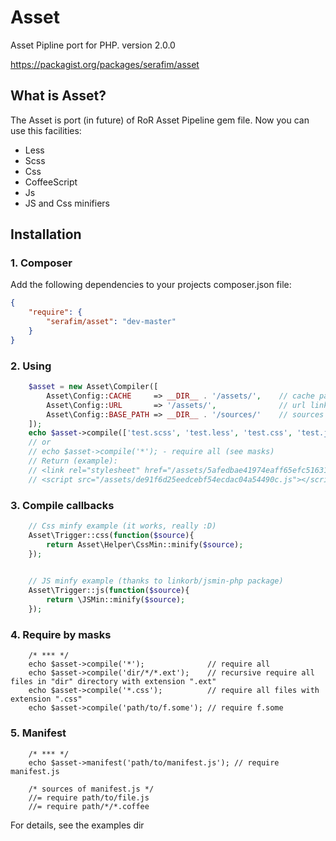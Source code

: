 Asset
=====
Asset Pipline port for PHP.
version 2.0.0

https://packagist.org/packages/serafim/asset

## What is Asset?

The Asset is port (in future) of RoR Asset Pipeline gem file. Now you can use this facilities:
- Less
- Scss
- Css
- CoffeeScript
- Js
- JS and Css minifiers

## Installation

### 1. Composer

Add the following dependencies to your projects composer.json file:
```json
{
    "require": {
        "serafim/asset": "dev-master"
    }
}
```

### 2. Using
```php
    $asset = new Asset\Compiler([
        Asset\Config::CACHE     => __DIR__ . '/assets/',    // cache path (save path)
        Asset\Config::URL       => '/assets/',              // url link (optional - default '/')
        Asset\Config::BASE_PATH => __DIR__ . '/sources/'    // sources base dir (optional, default - current dir)
    ]);
    echo $asset->compile(['test.scss', 'test.less', 'test.css', 'test.js', 'test.coffee']);
    // or
    // echo $asset->compile('*'); - require all (see masks)
    // Return (example):
    // <link rel="stylesheet" href="/assets/5afedbae41974eaff65efc5163165f83.css" />
    // <script src="/assets/de91f6d25eedcebf54ecdac04a54490c.js"></script>
```
### 3. Compile callbacks
```php
    // Css minfy example (it works, really :D)
    Asset\Trigger::css(function($source){
        return Asset\Helper\CssMin::minify($source);
    });

    
    // JS minfy example (thanks to linkorb/jsmin-php package)
    Asset\Trigger::js(function($source){
        return \JSMin::minify($source);
    });
```

### 4. Require by masks
```
    /* *** */
    echo $asset->compile('*');              // require all
    echo $asset->compile('dir/*/*.ext');    // recursive require all files in "dir" directory with extension ".ext"
    echo $asset->compile('*.css');          // require all files with extension ".css"
    echo $asset->compile('path/to/f.some'); // require f.some
```

### 5. Manifest
```
    /* *** */
    echo $asset->manifest('path/to/manifest.js'); // require manifest.js

    /* sources of manifest.js */
    //= require path/to/file.js
    //= require path/*/*.coffee
```

For details, see the examples dir
